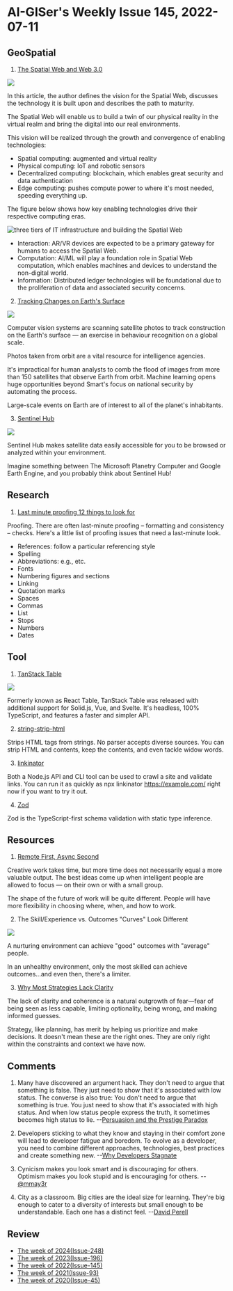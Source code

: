 # AI-GISer's Weekly Issue 145, 2022-07-11

## GeoSpatial

1. [The Spatial Web and Web 3.0](https://www.immersivelearning.news/2020/08/14/the-spatial-web-and-web-3-0/)

![](https://www2.deloitte.com/content/dam/insights/us/articles/6645_Spatial-web-strategy/Figures/6645_Fig1.jpg)

In this article, the author defines the vision for the Spatial Web, discusses the technology it is built upon and describes the path to maturity.

The Spatial Web will enable us to build a twin of our physical reality in the virtual realm and bring the digital into our real environments.

This vision will be realized through the growth and convergence of enabling technologies:

- Spatial computing: augmented and virtual reality
- Physical computing: IoT and robotic sensors
- Decentralized computing: blockchain, which enables great security and data authentication
- Edge computing: pushes compute power to where it's most needed, speeding everything up.

The figure below shows how key enabling technologies drive their respective computing eras.

![three tiers of IT infrastructure and building the Spatial Web](https://www2.deloitte.com/content/dam/insights/us/articles/6645_Spatial-web-strategy/Figures/6645_Fig2.jpg)

- Interaction: AR/VR devices are expected to be a primary gateway for humans to access the Spatial Web.
- Computation: AI/ML will play a foundation role in Spatial Web computation, which enables machines and devices to understand the non-digital world.
- Information: Distributed ledger technologies will be foundational due to the proliferation of data and associated security concerns.

2. [Tracking Changes on Earth's Surface](https://read.deeplearning.ai/the-batch/issue-152/)

![](https://info.deeplearning.ai/hs-fs/hubfs/SMART.gif?upscale=true&width=1200&upscale=true&name=SMART.gif)

Computer vision systems are scanning satellite photos to track construction on the Earth's surface — an exercise in behaviour recognition on a global scale.

Photos taken from orbit are a vital resource for intelligence agencies.

It's impractical for human analysts to comb the flood of images from more than 150 satellites that observe Earth from orbit. Machine learning opens huge opportunities beyond Smart's focus on national security by automating the process.

Large-scale events on Earth are of interest to all of the planet's inhabitants.

3. [Sentinel Hub](https://mapscaping.com/podcast/sentinel-hub/)

![](https://www.sentinel-hub.com/img/wrapper-img.png)

Sentinel Hub makes satellite data easily accessible for you to be browsed or analyzed within your environment.

Imagine something between The Microsoft Planetry Computer and Google Earth Engine, and you probably think about Sentinel Hub!

## Research

1. [Last minute proofing 12 things to look for](https://patthomson.net/2022/06/27/last-minute-proofing-12-things-to-look-for/)

Proofing. There are often last-minute proofing – formatting and consistency – checks. Here's a little list of proofing issues that need a last-minute look.

- References: follow a particular referencing style
- Spelling
- Abbreviations: e.g., etc.
- Fonts
- Numbering figures and sections
- Linking
- Quotation marks
- Spaces
- Commas
- List
- Stops
- Numbers
- Dates

## Tool

1. [TanStack Table](https://github.com/tanstack/table)

![](https://github.com/tanstack/table/raw/main/media/repo-header.png)

Formerly known as React Table, TanStack Table was released with additional support for Solid.js, Vue, and Svelte. It's headless, 100% TypeScript, and features a faster and simpler API.

2. [string-strip-html](https://github.com/codsen/codsen/tree/main/packages/string-strip-html)

Strips HTML tags from strings. No parser accepts diverse sources. You can strip HTML and contents, keep the contents, and even tackle widow words.

3. [linkinator](https://github.com/JustinBeckwith/linkinator)

Both a Node.js API and CLI tool can be used to crawl a site and validate links. You can run it as quickly as npx linkinator https://example.com/ right now if you want to try it out.

4. [Zod](https://github.com/colinhacks/zod)

Zod is the TypeScript-first schema validation with static type inference.

## Resources

1. [Remote First, Async Second](https://www.linkedin.com/pulse/remote-first-async-second-dror-poleg/)

Creative work takes time, but more time does not necessarily equal a more valuable output. The best ideas come up when intelligent people are allowed to focus — on their own or with a small group.

The shape of the future of work will be quite different. People will have more flexibility in choosing where, when, and how to work.

2. The Skill/Experience vs. Outcomes "Curves" Look Different

![](https://pbs.twimg.com/media/FVt7KQNVsAASc6w?format=jpg&name=small)

A nurturing environment can achieve "good" outcomes with "average" people.

In an unhealthy environment, only the most skilled can achieve outcomes...and even then, there's a limiter.

3. [Why Most Strategies Lack Clarity](https://cutlefish.substack.com/p/tbm-27b52-why-most-strategies-lack)

The lack of clarity and coherence is a natural outgrowth of fear—fear of being seen as less capable, limiting optionality, being wrong, and making informed guesses.

Strategy, like planning, has merit by helping us prioritize and make decisions. It doesn't mean these are the right ones. They are only right within the constraints and context we have now.

## Comments

1. Many have discovered an argument hack. They don't need to argue that something is false. They just need to show that it's associated with low status. The converse is also true: You don't need to argue that something is true. You just need to show that it's associated with high status. And when low status people express the truth, it sometimes becomes high status to lie.
   --[Persuasion and the Prestige Paradox](https://quillette.com/2021/04/03/persuasion-and-the-prestige-paradox-are-high-status-people-more-likely-to-lie/)

2. Developers sticking to what they know and staying in their comfort zone will lead to developer fatigue and boredom. To evolve as a developer, you need to combine different approaches, technologies, best practices and create something new.
   --[Why Developers Stagnate](https://blog.devgenius.io/why-developers-stagnate-77d9bfc5c91e)

3. Cynicism makes you look smart and is discouraging for others. Optimism makes you look stupid and is encouraging for others.
   --[@mmay3r](https://twitter.com/mmay3r/status/1538237213992857601)

4. City as a classroom. Big cities are the ideal size for learning. They're big enough to cater to a diversity of interests but small enough to be understandable. Each one has a distinct feel.
   --[David Perell](https://ckarchive.com/b/wvu2hgh557kqd)

## Review

- [The week of 2024(Issue-248)](../2024/issue-248.md)
- [The week of 2023(Issue-196)](../2023/issue-196.md)
- [The week of 2022(Issue-145)](../2022/issue-145.md)
- [The week of 2021(Issue-93)](../2021/issue-93.md)
- [The week of 2020(Issue-45)](../2020/issue-45.md)
